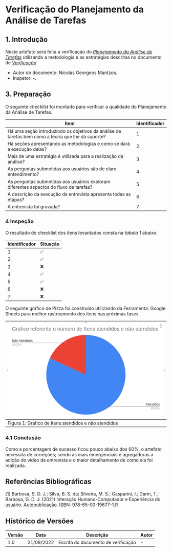 # Verificação do Planejamento da Análise de Tarefas

## 1. Introdução

Neste artefato será feita a verificação do
[*Planejamento da Análise de Tarefas*](/nivel1/planejamento_analise_tarefas.md) utilizando a metodologia e as estratégias descritas no documento
de [*Verificação*](../verif_principal.md)

- Autor do documento: Nícolas Georgeos Mantzos.
- Inspetor: -.

## 3. Preparação

O seguinte *checklist* foi montado para verificar a qualidade do Planejamento da Análise de Tarefas.

| Item | Identificador |
| ------------ | -------- |
| Há uma seção introduzindo os objetivos da análise de tarefas bem como a teoria que lhe dá suporte?         | 1        |
| Há seções apresentando as metodologias e como se dará a execução delas?        | 2        |
| Mais de uma estratégia é utilizada para a realização da análise?         | 3        |
| As perguntas submetidas aos usuários são de claro entendimento?         | 4        |
| As perguntas submetidas aos usuários  exploram diferentes aspectos do fluxo de tarefas?         | 5        |
| A descrição da execução da entrevista apresenta todas as etapas?         | 6        |
| A entrevista foi gravada?         | 7        |

### 4 Inspeção

O resultado do checklist dos itens levantados consta na _tabela 1_ abaixo.

| Identificador | Situação |
| --------- | -------- |
| 1         | ✅        |
| 2         | ✅        |
| 3         | ❌        |
| 4         | ✅        |
| 5         | ✅        |
| 6         | ❌        |
| 7         | ❌        |

O seguinte gráfico de Pizza foi construído utilizando da Ferramenta: Google Sheets para melhor rastreamento dos itens
nas próximas fases.

| ![imagemGráfico](../../_media/grafico_guiadeestilo.png) |
|---------------------------------------------------------|
| Figura 1: Gráfico de Itens atendidos e não atendidos    |

### 4.1 Conclusão

Como a porcentagem de sucesso ficou pouco abaixo dos 60%, o artefato necessita de correções; sendo as mais emergenciais e agregadoras a adição
do vídeo da entrevista e o maior detalhamento de como ela foi realizada.

## Referências Bibliográficas

[1] Barbosa, S. D. J.; Silva, B. S. da; Silveira, M. S.; Gasparini, I.; Darin, T.; Barbosa, G. D. J. (2021)
Interação Humano-Computador e Experiência do usuário. Autopublicação. ISBN: 978-65-00-19677-1.R

## Histórico de Versões

| Versão | Data       | Descrição           | Autor            |
| ------ | ---------- | ------------------- | ---------------- |
| 1.0    | 21/08/2022 | Escrita do documento de verificação | - |
